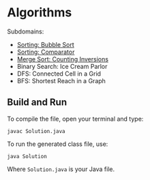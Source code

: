 # Algorithms

Subdomains:
- [Sorting: Bubble Sort](./bubble-sort)
- [Sorting: Comparator](./comparator-sorting)
- [Merge Sort: Counting Inversions](./merge-sort)
- Binary Search: Ice Cream Parlor
- DFS: Connected Cell in a Grid
- BFS: Shortest Reach in a Graph

## Build and Run

To compile the file, open your terminal and type:
```
javac Solution.java
```

To run the generated class file, use:
```
java Solution
```

Where `Solution.java` is your Java file.
